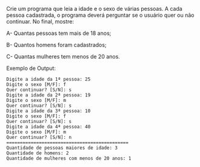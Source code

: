 Crie um programa que leia a idade e o sexo de várias pessoas. A cada pessoa cadastrada, o programa deverá perguntar se o usuário quer ou não continuar. No final, mostre:

A- Quantas pessoas tem mais de 18 anos;

B- Quantos homens foram cadastrados;

C- Quantas mulheres tem menos de 20 anos.

Exemplo de Output:
~~~
Digite a idade da 1ª pessoa: 25
Digite o sexo [M/F]: f
Quer continuar? [S/N]: s
Digite a idade da 2ª pessoa: 19
Digite o sexo [M/F]: m
Quer continuar? [S/N]: s
Digite a idade da 3ª pessoa: 10
Digite o sexo [M/F]: f
Quer continuar? [S/N]: s
Digite a idade da 4ª pessoa: 40
Digite o sexo [M/F]: m
Quer continuar? [S/N]: n
=============================================
Quantidade de pessoas maiores de idade: 3
Quantidade de homens: 2
Quantidade de mulheres com menos de 20 anos: 1
~~~